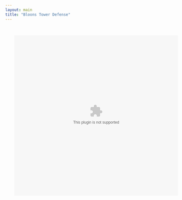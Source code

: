 ```yaml
---
layout: main
title: "Bloons Tower Defense"
---
```


<embed src="bloonstd_moved.swf" width="580" height="570" style="-webkit-transform:scale(0.9);-moz-transform-scale(0.9);" allowfullscreen/>


